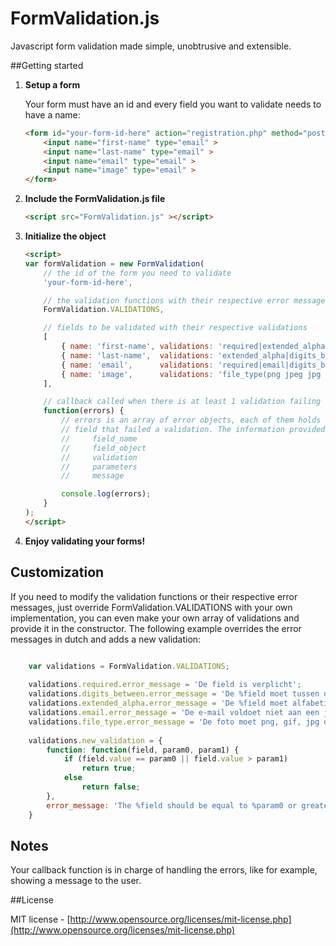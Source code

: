 FormValidation.js
=================

Javascript form validation made simple, unobtrusive and extensible.

##Getting started

1. **Setup a form**

    Your form must have an id and every field you want to validate needs to have a name:
    ```html
    <form id="your-form-id-here" action="registration.php" method="post" enctype="multipart/form-data">
        <input name="first-name" type="email" >
        <input name="last-name" type="email" >
        <input name="email" type="email" >
        <input name="image" type="email" >
    </form>
    ```

2. **Include the FormValidation.js file**

    ```html
    <script src="FormValidation.js" ></script>
    ```

3. **Initialize the object**
    ```html
    <script>
    var formValidation = new FormValidation(
        // the id of the form you need to validate
        'your-form-id-here',
    
        // the validation functions with their respective error messages
        FormValidation.VALIDATIONS,
    
        // fields to be validated with their respective validations
        [
            { name: 'first-name', validations: 'required|extended_alpha|digits_between(3,30)' },
            { name: 'last-name',  validations: 'extended_alpha|digits_between(0,30)' },
            { name: 'email',      validations: 'required|email|digits_between(3,100)' },
            { name: 'image',      validations: 'file_type(png jpeg jpg gif)' }
        ],
    
        // callback called when there is at least 1 validation failing
        function(errors) {
            // errors is an array of error objects, each of them holds information related to the particular
            // field that failed a validation. The information provided is:
            //     field_name
            //     field_object
            //     validation
            //     parameters
            //     message

            console.log(errors);
        }
    );
    </script>
    ```

4. **Enjoy validating your forms!**

## Customization

If you need to modify the validation functions or their respective error messages, just override FormValidation.VALIDATIONS with your own implementation, you can even make your own array of validations and
provide it in the constructor.
The following example overrides the error messages in dutch and adds a new validation:

```javascript

    var validations = FormValidation.VALIDATIONS;
    
    validations.required.error_message = 'De field is verplicht';
    validations.digits_between.error_message = 'De %field moet tussen de %param0 en %param1 tekens hebben';
    validations.extended_alpha.error_message = 'De %field moet alfabetische tekens hebben';
    validations.email.error_message = 'De e-mail voldoet niet aan een juiste indeling';
    validations.file_type.error_message = 'De foto moet png, gif, jpg of png zijn';
    
    validations.new_validation = {
        function: function(field, param0, param1) {
            if (field.value == param0 || field.value > param1)
                return true;
            else
                return false;
        },
        error_message: 'The %field should be equal to %param0 or greater than %param1.'
    }
```

## Notes

Your callback function is in charge of handling the errors, like for example, showing a message to the user.

##License

MIT license - [http://www.opensource.org/licenses/mit-license.php](http://www.opensource.org/licenses/mit-license.php)
